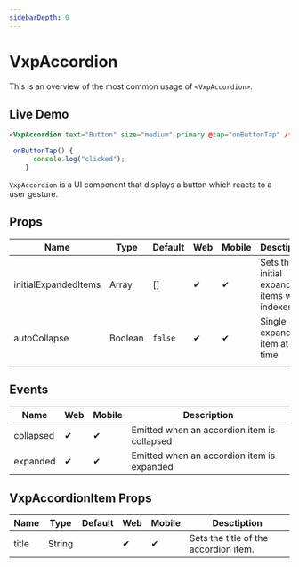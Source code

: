 ```yaml
---
sidebarDepth: 0
---
```


# VxpAccordion

This is an overview of the most common usage of `<VxpAccordion>`.

## Live Demo

<DocExampleBox codeBox="https://codesandbox.io/s/n5y3lym66p?module=%2Fsrc%2FApp.vue">

```html
<VxpAccordion text="Button" size="medium" primary @tap="onButtonTap" />
```

```js
 onButtonTap() {
      console.log("clicked");
    }
```

<VxpAccordionDoc />
</DocExampleBox>

`VxpAccordion` is a UI component that displays a button which reacts to a user gesture.

## Props

| Name      | Type    | Default  | Web | Mobile | Desctiption                                                                                                    |
| --------- | ------- | -------- | --- | ------ | -------------------------------------------------------------------------------------------------------------- |
| initialExpandedItems      | Array  |  []        | ✔   | ✔      | Sets the initial expanded items with indexes.                                                                                  |
| autoCollapse  | Boolean | `false`  | ✔   | ✔      | Single expanded item at a time |
                                     |
## Events

| Name | Web | Mobile | Description                        |
| ---- | --- | ------ | ---------------------------------- |
| collapsed  | ✔   | ✔      | Emitted when an accordion item is collapsed |
| expanded  | ✔   | ✔      | Emitted when an accordion item is expanded |

## VxpAccordionItem Props

| Name      | Type    | Default  | Web | Mobile | Desctiption                                                                                                    |
| --------- | ------- | -------- | --- | ------ | -------------------------------------------------------------------------------------------------------------- |
| title      | String  |          | ✔   | ✔      | Sets the title of the accordion item.                                                                                  |

